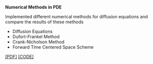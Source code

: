 <div class="media">
    <div class="media-body">
       <p class="media-heading">
          <strong>Numerical Methods in PDE</strong><br />
          <p>Implemented different numerical methods for diffusion equations and compare the results of these methods
          <ul>
  			<li>Diffusion Equations</li>
  			<li>Dufort-Frankel Method</li>
  			<li>Crank-Nicholson Method</li>
  			<li>Forward Time Centered Space Scheme</li>
  			</p>
		</ul>
          <a href="https://github.com/WenqiAngieWu/Numerical-Methods-in-PDE/blob/master/Diffusion%20Equation/Diffusion_Equation.pdf">[PDF]</a> <a href="https://github.com/WenqiAngieWu/Numerical-Methods-in-PDE/tree/master/Diffusion%20Equation/Codes">[CODE]</a> <br /> 
       </p>
    </div>
</div>






